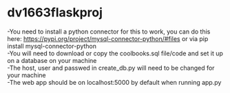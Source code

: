 ﻿# dv1663flaskproj
-You need to install a python connector for this to work, you can do this here: https://pypi.org/project/mysql-connector-python/#files or via pip install mysql-connector-python\
-You will need to download or copy the coolbooks.sql file/code and set it up on a database on your machine\
-The host, user and passwed in create_db.py will need to be changed for your machine\
-The web app should be on localhost:5000 by default when running app.py
